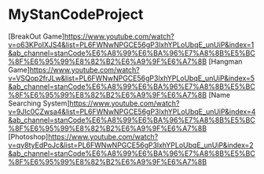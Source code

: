 # MyStanCodeProject
[BreakOut Game]https://www.youtube.com/watch?v=o63KPoIXJS4&list=PL6FWNwNPGCE56gP3lxhYPLoUbqE_unUiP&index=1&ab_channel=stanCode%E6%A8%99%E6%BA%96%E7%A8%8B%E5%BC%8F%E6%95%99%E8%82%B2%E6%A9%9F%E6%A7%8B
[Hangman Game]https://www.youtube.com/watch?v=VSQop2frJLw&list=PL6FWNwNPGCE56gP3lxhYPLoUbqE_unUiP&index=5&ab_channel=stanCode%E6%A8%99%E6%BA%96%E7%A8%8B%E5%BC%8F%E6%95%99%E8%82%B2%E6%A9%9F%E6%A7%8B
[Name Searching System]https://www.youtube.com/watch?v=9JIc0CZwsa4&list=PL6FWNwNPGCE56gP3lxhYPLoUbqE_unUiP&index=4&ab_channel=stanCode%E6%A8%99%E6%BA%96%E7%A8%8B%E5%BC%8F%E6%95%99%E8%82%B2%E6%A9%9F%E6%A7%8B
[Photoshop]https://www.youtube.com/watch?v=qy8tyEdPoJc&list=PL6FWNwNPGCE56gP3lxhYPLoUbqE_unUiP&index=2&ab_channel=stanCode%E6%A8%99%E6%BA%96%E7%A8%8B%E5%BC%8F%E6%95%99%E8%82%B2%E6%A9%9F%E6%A7%8B
